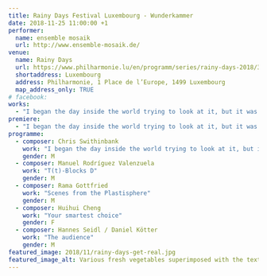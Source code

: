 ```yaml
---
title: Rainy Days Festival Luxembourg - Wunderkammer
date: 2018-11-25 11:00:00 +1
performer:
  name: ensemble mosaik
  url: http://www.ensemble-mosaik.de/
venue:
  name: Rainy Days
  url: https://www.philharmonie.lu/en/programm/series/rainy-days-2018/315
  shortaddress: Luxembourg
  address: Philharmonie, 1 Place de l’Europe, 1499 Luxembourg
  map_address_only: TRUE
# facebook:
works:
  - "I began the day inside the world trying to look at it, but it was lying on my face, making it hard to see."
premiere:
  - "I began the day inside the world trying to look at it, but it was lying on my face, making it hard to see."
programme:
  - composer: Chris Swithinbank
    work: "I began the day inside the world trying to look at it, but it was lying on my face, making it hard to see."
    gender: M
  - composer: Manuel Rodríguez Valenzuela
    work: "T(t)-Blocks D"
    gender: M
  - composer: Rama Gottfried
    work: "Scenes from the Plastisphere"
    gender: M
  - composer: Huihui Cheng
    work: "Your smartest choice"
    gender: F
  - composer: Hannes Seidl / Daniel Kötter
    work: "The audience"
    gender: M
featured_image: 2018/11/rainy-days-get-real.jpg
featured_image_alt: Various fresh vegetables superimposed with the text “get real”
---
```


